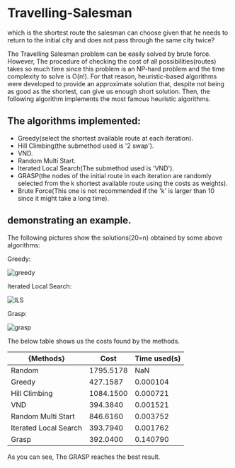 # Travelling-Salesman

which is the shortest route the salesman can choose given that he needs to return to the initial city and does not pass through the same city twice?

The Travelling Salesman problem can be easily solved by brute force. However, The procedure of checking the cost of all possibilities(routes) takes so much time since this problem is an NP-hard problem and the time complexity to solve is O(n!). For that reason, heuristic-based algorithms were developed to provide an approximate solution that, despite not being as good as the shortest, can give us enough short solution. Then, the following algorithm implements the most famous heuristic algorithms.

## The algorithms implemented:

* Greedy(select the shortest available route at each iteration).
* Hill Climbing(the submethod used is '2 swap').
* VND.
* Random Multi Start.
* Iterated Local Search(The submethod used is 'VND').
* GRASP(the nodes of the initial route in each iteration are randomly selected from the k shortest available route using the costs as weights).
* Brute Force(This one is not recommended if the 'k' is larger than 10 since it might take a long time).

## demonstrating an example.

The following pictures show the solutions(20=n) obtained by some above algorithms:

Greedy:

![greedy](https://user-images.githubusercontent.com/94997683/177010028-35be97f0-dcd9-4017-afbc-96592e4ac2aa.png)

Iterated Local Search:

![ILS](https://user-images.githubusercontent.com/94997683/177010029-e590b7f2-9532-43db-b42a-d54cfd0ca758.png)

Grasp:

![grasp](https://user-images.githubusercontent.com/94997683/177010031-d01fb697-e948-461a-a4ed-39a3128c0880.png)

The below table shows us the costs found by the methods.

| {Methods}                    | Cost | Time used(s) |
|-----------------------|---------------|-------------------|
| Random             | 1795.5178     | NaN               |
| Greedy                | 427.1587      | 0.000104          |
| Hill Climbing         | 1084.1500     | 0.000721          |
| VND                   | 394.3840      | 0.001521          |
| Random Multi Start    | 846.6160      | 0.003752          |
| Iterated Local Search | 393.7940      | 0.001762          |
| Grasp                 | 392.0400      | 0.140790          |


As you can see, The GRASP reaches the best result.

